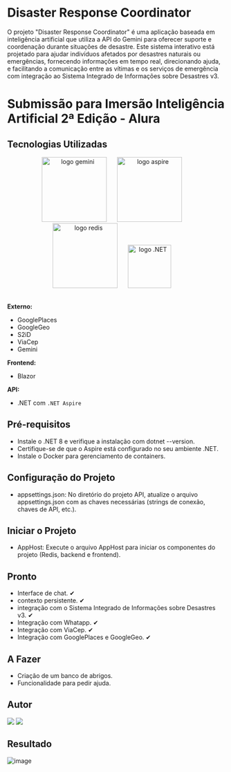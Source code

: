 # Disaster Response Coordinator

O projeto "Disaster Response Coordinator" é uma aplicação baseada em inteligência artificial que utiliza a API do Gemini para oferecer suporte e coordenação durante situações de desastre. Este sistema interativo está projetado para ajudar indivíduos afetados por desastres naturais ou emergências, fornecendo informações em tempo real, direcionando ajuda, e facilitando a comunicação entre as vítimas e os serviços de emergência com integração ao Sistema Integrado de Informações sobre Desastres v3.

# Submissão para Imersão Inteligência Artificial 2ª Edição - Alura

## Tecnologias Utilizadas

<div align="center">
  <img src="https://logospng.org/download/google-gemini/google-gemini-256.png" alt="logo gemini" width="150" style="margin-right: 20px;">
  <img src="https://learn.microsoft.com/pt-br/dotnet/media/dotnet-aspire-logo.png" alt="logo aspire" width="150" style="margin-right: 20px;">
  <img src="https://cdn.worldvectorlogo.com/logos/redis.svg" alt="logo redis" width="150" style="margin-right: 20px;">
  <img src="https://upload.wikimedia.org/wikipedia/commons/thumb/7/7d/Microsoft_.NET_logo.svg/64px-Microsoft_.NET_logo.svg.png" alt="logo .NET" width="100" style="margin-right: 20px;">
</div>
<br>

**Externo:**
- GooglePlaces
- GoogleGeo
- S2iD
- ViaCep
- Gemini

**Frontend:**
- Blazor

**API:**
- .NET com `.NET Aspire`

## Pré-requisitos
- Instale o .NET 8 e verifique a instalação com dotnet --version.
- Certifique-se de que o Aspire está configurado no seu ambiente .NET.
- Instale o Docker para gerenciamento de containers.

## Configuração do Projeto
- appsettings.json: No diretório do projeto API, atualize o arquivo appsettings.json com as chaves necessárias (strings de conexão, chaves de API, etc.).

## Iniciar o Projeto
- AppHost: Execute o arquivo AppHost para iniciar os componentes do projeto (Redis, backend e frontend).

## Pronto
- Interface de chat. ✔
- contexto persistente. ✔
- integração com o Sistema Integrado de Informações sobre Desastres v3. ✔
- Integração com Whatapp. ✔
- Integração com ViaCep. ✔
- Integração com GooglePlaces e GoogleGeo. ✔
  
## A Fazer
- Criação de um banco de abrigos.
- Funcionalidade para pedir ajuda.

## Autor

<div>
  <a href="https://www.linkedin.com/in/victor-verdoodt/"><img src="https://img.shields.io/badge/linkedin-0077B5.svg?style=for-the-badge&logo=linkedin&logoColor=white"></a>
  <a href="https://github.com/victorverdoodt/"><img src="https://img.shields.io/badge/github-3b4c52.svg?style=for-the-badge&logo=github&logoColor=white"></a>
</div>

## Resultado

![image](https://github.com/victorverdoodt/Disaster-Response-Coordinator/assets/3966396/e9036667-db9c-4e49-ac0f-c0affd64c4ab)
